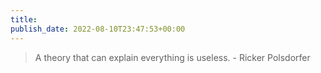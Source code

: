 ```yaml
---
title: 
publish_date: 2022-08-10T23:47:53+00:00
---
```


> A theory that can explain everything is useless. - Ricker Polsdorfer
